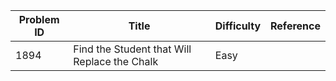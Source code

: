 | Problem ID | Title | Difficulty | Reference
| --- | --- | --- | ---
| 1894 | Find the Student that Will Replace the Chalk | Easy | 
